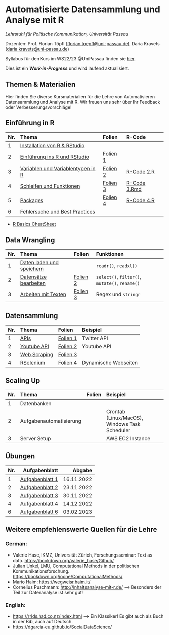 # Automatisierte Datensammlung und Analyse mit R

*Lehrstuhl für Politische Kommunikation, Universität Passau* 

Dozenten: Prof. Florian Töpfl (<florian.toepfl@uni-passau.de>), Daria Kravets (<daria.kravets@uni-passau.de>)

Syllabus für den Kurs im WS22/23 @UniPassau finden sie [hier](https://syncandshare.lrz.de/getlink/fiGajabnZVdqaoBCrVZmyw/Seminarplanung_Datensammlung%2B%C3%9Cbung.docx).

  
Dies ist ein ***Work-in-Progress*** und wird laufend aktualisiert.

Themen & Materialien 
---------------

Hier finden Sie diverse Kursmaterialien für die Lehre von Automatisieren Datensammlung und Analyse mit R. Wir freuen uns sehr über Ihr Feedback oder Verbesserungsvorschläge!

## Einführung in R  

| Nr.  | Thema       | Folien    |R-Code  |
| -----|:------------| :---------|:-------|
| 1    | [Installation von R & RStudio](https://github.com/polcomm-passau/computational-methods-kurs/blob/main/tutorials/installation.md)| |
| 2    | [Einführung ins R und RStudio](https://github.com/polcomm-passau/computational-methods-kurs/blob/main/tutorials/basics_R_woche1.md)| [Folien 1](https://github.com/polcomm-passau/computational-methods-kurs/files/9932331/Sitzung.1_.WU.Programmieren.fur.KoWi.pdf) | |
| 3    | [Variablen und Variablentypen in R](https://github.com/polcomm-passau/computational-methods-kurs/blob/main/tutorials/variablen.md) | [Folien 2](https://github.com/polcomm-passau/computational-methods-kurs/files/9932424/Woche_2.pdf)| [R-Code 2.R](https://github.com/polcomm-passau/computational-methods-kurs/blob/main/tutorials/r_code/variables.R) | [Basics R Cheatsheet](https://github.com/rstudio/cheatsheets/blob/main/base-r.pdf)              |
| 4    | [Schleifen und Funktionen](https://github.com/polcomm-passau/computational-methods-kurs/blob/main/tutorials/loops_and_functions.md) |[Folien 3](https://colab.research.google.com/drive/10WVzjqUDMd0vwR80cdQxXfKodmeXL3rm?usp=sharing)| [R-Code 3.Rmd](https://github.com/polcomm-passau/computational-methods-kurs/blob/main/tutorials/r_code/Illustration_Programmieren%20von%20Schleifen%20%26%20Funktionen.Rmd)| 
| 5    | [Packages](https://github.com/polcomm-passau/computational-methods-kurs/blob/main/tutorials/packages.md) | [Folien 4](https://github.com/polcomm-passau/computational-methods-kurs/files/10021941/Sitzung.4_.22_WU.Programmieren.fur.KoWi.pdf)| [R-Code 4.R](https://github.com/polcomm-passau/computational-methods-kurs/blob/main/tutorials/r_code/%C3%BCbung_3.R)  | 
| 6    | [Fehlersuche und Best Practices](https://github.com/polcomm-passau/computational-methods-kurs/blob/main/tutorials/debugging.md) | | |

* [R Basics CheatSheet](https://github.com/rstudio/cheatsheets/blob/main/base-r.pdf)

## Data Wrangling

| Nr.  | Thema| Folien | Funktionen |
| -----|:------------| :------|:-------|
| 1    | [Daten laden und speichern](https://github.com/polcomm-passau/computational-methods-kurs/blob/main/tutorials/loading_data.md) |        | `readr()`, `readxl()`   |
| 2    | [Datensätze bearbeiten](https://github.com/polcomm-passau/computational-methods-kurs/blob/main/tutorials/data_wrangling1.md)|  [Folien 2](https://colab.research.google.com/drive/1zxPN0jXArKoqhEXK-oebTKmA0_0QxFA_?usp=sharing) | `select()`, `filter()`, `mutate()`, `rename()` | 
| 3    | [Arbeiten mit Texten](https://github.com/polcomm-passau/computational-methods-kurs/blob/main/tutorials/data_wrangling2.md)|  [Folien 3](https://colab.research.google.com/drive/1qkkMRthvHTQphZ2Akk-yYiaMue5als-0?usp=sharing) |Regex und `stringr`|

## Datensammlung

| Nr.  | Thema       | Folien | Beispiel  |
| -----|:------------| :------|:----------|
| 1    | [APIs](https://github.com/polcomm-passau/computational-methods-kurs/blob/main/tutorials/api.md)  | [Folien 1](https://colab.research.google.com/drive/1bxOfODWV5d5oiV6Y5KKTFpiI5gJ3qbUG?usp=sharing)| Twitter API |
| 2    | [Youtube API](https://github.com/polcomm-passau/computational-methods-kurs/blob/main/tutorials/youtube_api.md)    |  [Folien 2](https://colab.research.google.com/drive/1cfUwBQAGPuhrlWeEvQwMkNPv__5dl7ne?usp=sharing)        | Youtube API  |
| 3    | [Web Scraping](https://github.com/polcomm-passau/computational-methods-kurs/blob/main/tutorials/web_scraping.md)|  [Folien 3](https://colab.research.google.com/drive/1bIJ7fU5KzvDCDAc0Fiqmp5PaP_wNg_Qc?usp=sharing)      |           |
| 4    | [RSelenium](https://github.com/polcomm-passau/computational-methods-kurs/blob/main/tutorials/RSelenium.md)|  [Folien 4](https://colab.research.google.com/drive/1Uoj-Jdjg0IWrhcVHDD2VbgLvcKBNCWis?usp=sharing)      | Dynamische Webseiten          |

## Scaling Up

| Nr.  | Thema       | Folien | Beispiel  |
| -----|:------------| :------|:----------|
| 1    | Datenbanken |        |           |
| 2    | Aufgabenautomatisierung |        |     Crontab (Linux/MacOS), Windows Task Scheduler      |
| 3    | Server Setup |       | AWS EC2 Instance |


## Übungen 

| Nr.  | Aufgabenblatt     | Abgabe|
| -----|------------------:|------:|
|    1 | [Aufgabenblatt 1](https://github.com/polcomm-passau/computational-methods-kurs/blob/main/exercises/aufgabenblatt_1.md)| 16.11.2022|
|    2 | [Aufgabenblatt 2](https://github.com/polcomm-passau/computational-methods-kurs/blob/main/exercises/aufgabenblatt_2.md)| 23.11.2022|
|    3 | [Aufgabenblatt 3](https://github.com/polcomm-passau/computational-methods-kurs/blob/main/exercises/aufgabenblatt_3.md)| 30.11.2022|
|    4 | [Aufgabenblatt 4](https://github.com/polcomm-passau/computational-methods-kurs/blob/main/exercises/aufgabenblatt_4.md)| 14.12.2022|
|    6 | [Aufgabenblatt 6](https://github.com/polcomm-passau/computational-methods-kurs/blob/main/exercises/aufgabenblatt_5.md)| 03.02.2023|


## Weitere empfehlenswerte Quellen für die Lehre

### German: 
* Valerie Hase, IKMZ, Universität Zürich, Forschungsseminar: Text as data. https://bookdown.org/valerie_hase/Github/
* Julian Unkel, LMU, Computational Methods in der politischen Kommunikationsforschung. https://bookdown.org/joone/ComputationalMethods/
* Mario Haim: https://wegweisr.haim.it/
* Cornelius Puschmann: http://inhaltsanalyse-mit-r.de/ --> Besonders der Teil zur Datenanalyse ist sehr gut! 

### English: 

* https://r4ds.had.co.nz/index.html --> Ein Klassiker! Es gibt auch als Buch in der Bib, auch auf Deutsch. 
* https://dgarcia-eu.github.io/SocialDataScience/
